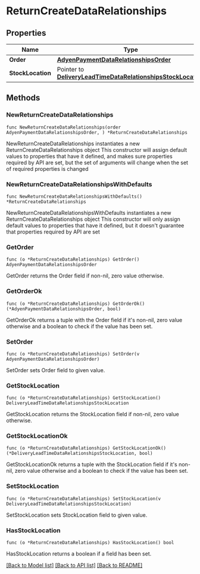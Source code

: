 # ReturnCreateDataRelationships

## Properties

Name | Type | Description | Notes
------------ | ------------- | ------------- | -------------
**Order** | [**AdyenPaymentDataRelationshipsOrder**](AdyenPaymentDataRelationshipsOrder.md) |  | 
**StockLocation** | Pointer to [**DeliveryLeadTimeDataRelationshipsStockLocation**](DeliveryLeadTimeDataRelationshipsStockLocation.md) |  | [optional] 

## Methods

### NewReturnCreateDataRelationships

`func NewReturnCreateDataRelationships(order AdyenPaymentDataRelationshipsOrder, ) *ReturnCreateDataRelationships`

NewReturnCreateDataRelationships instantiates a new ReturnCreateDataRelationships object
This constructor will assign default values to properties that have it defined,
and makes sure properties required by API are set, but the set of arguments
will change when the set of required properties is changed

### NewReturnCreateDataRelationshipsWithDefaults

`func NewReturnCreateDataRelationshipsWithDefaults() *ReturnCreateDataRelationships`

NewReturnCreateDataRelationshipsWithDefaults instantiates a new ReturnCreateDataRelationships object
This constructor will only assign default values to properties that have it defined,
but it doesn't guarantee that properties required by API are set

### GetOrder

`func (o *ReturnCreateDataRelationships) GetOrder() AdyenPaymentDataRelationshipsOrder`

GetOrder returns the Order field if non-nil, zero value otherwise.

### GetOrderOk

`func (o *ReturnCreateDataRelationships) GetOrderOk() (*AdyenPaymentDataRelationshipsOrder, bool)`

GetOrderOk returns a tuple with the Order field if it's non-nil, zero value otherwise
and a boolean to check if the value has been set.

### SetOrder

`func (o *ReturnCreateDataRelationships) SetOrder(v AdyenPaymentDataRelationshipsOrder)`

SetOrder sets Order field to given value.


### GetStockLocation

`func (o *ReturnCreateDataRelationships) GetStockLocation() DeliveryLeadTimeDataRelationshipsStockLocation`

GetStockLocation returns the StockLocation field if non-nil, zero value otherwise.

### GetStockLocationOk

`func (o *ReturnCreateDataRelationships) GetStockLocationOk() (*DeliveryLeadTimeDataRelationshipsStockLocation, bool)`

GetStockLocationOk returns a tuple with the StockLocation field if it's non-nil, zero value otherwise
and a boolean to check if the value has been set.

### SetStockLocation

`func (o *ReturnCreateDataRelationships) SetStockLocation(v DeliveryLeadTimeDataRelationshipsStockLocation)`

SetStockLocation sets StockLocation field to given value.

### HasStockLocation

`func (o *ReturnCreateDataRelationships) HasStockLocation() bool`

HasStockLocation returns a boolean if a field has been set.


[[Back to Model list]](../README.md#documentation-for-models) [[Back to API list]](../README.md#documentation-for-api-endpoints) [[Back to README]](../README.md)


